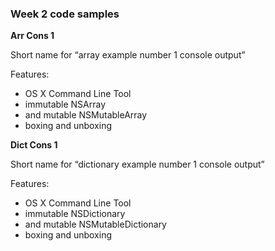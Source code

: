 ### Week 2 code samples

**Arr Cons 1**

Short name for “array example number 1 console output”

Features:
- OS X Command Line Tool
- immutable NSArray
- and mutable NSMutableArray
- boxing and unboxing

**Dict Cons 1**

Short name for “dictionary example number 1 console output”

Features:
- OS X Command Line Tool
- immutable NSDictionary
- and mutable NSMutableDictionary
- boxing and unboxing
